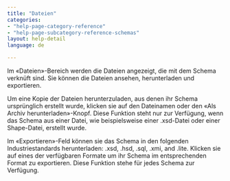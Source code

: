 ```yaml
---
title: "Dateien"
categories:
- "help-page-category-reference"
- "help-page-subcategory-reference-schemas"
layout: help-detail
language: de

---
```


Im &laquo;Dateien&raquo;-Bereich werden die Dateien angezeigt, die mit dem Schema verknüft sind. Sie können die Dateien ansehen, herunterladen und exportieren.

Um eine Kopie der Dateien herunterzuladen, aus denen ihr Schema ursprünglich erstellt wurde, klicken sie auf den Dateinamen oder den &laquo;Als Archiv herunterladen&raquo;-Knopf. Diese Funktion steht nur zur Verfügung, wenn das Schema aus einer Datei, wie beispielsweise einer .xsd-Datei oder einer Shape-Datei, erstellt wurde.

Im &laquo;Exportieren&raquo;-Feld können sie das Schema in den folgenden Industriestandards herunterladen: .xsd, .hsd, .sql, .xmi, and .lite. Klicken sie auf eines der verfügbaren Formate um ihr Schema im entsprechenden Format zu exportieren. Diese Funktion stehe für jedes Schema zur Verfügung.